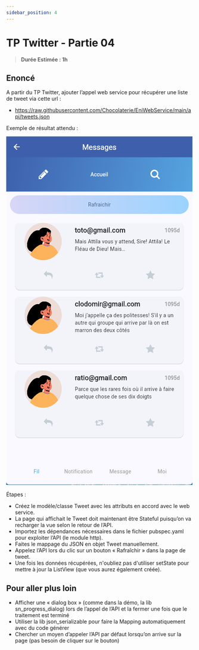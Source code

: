 ```yaml
---
sidebar_position: 4
---
```


# TP Twitter - Partie 04

> **Durée Estimée : 1h**

## Enoncé

A partir du TP Twitter, ajouter l’appel web service pour récupérer une liste de tweet via cette url :
- https://raw.githubusercontent.com/Chocolaterie/EniWebService/main/api/tweets.json

Exemple de résultat attendu :

![Screenshot](img/tp_04_01.png)

Étapes :

- Créez le modèle/classe Tweet avec les attributs en accord avec le web service.
- La page qui affichait le Tweet doit maintenant être Stateful puisqu’on va recharger la vue selon le retour de l’API.
- Importez les dépendances nécessaires dans le fichier pubspec.yaml pour exploiter l’API (le module http).
- Faites le mappage du JSON en objet Tweet manuellement.
- Appelez l’API lors du clic sur un bouton « Rafraîchir » dans la page de tweet.
- Une fois les données récupérées, n'oubliez pas d'utiliser setState pour mettre à jour la ListView (que vous aurez également créée).


## Pour aller plus loin

- Afficher une « dialog box » (comme dans la démo, la lib sn_progress_dialog) lors de 
l’appel de l’API et la fermer une fois que le traitement est terminé
- Utiliser la lib json_serializable pour faire la Mapping automatiquement avec du code 
générer
- Chercher un moyen d’appeler l’API par défaut lorsqu’on arrive sur la page (pas besoin de cliquer sur le bouton)